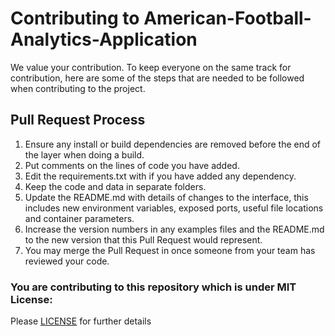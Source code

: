 # Contributing to American-Football-Analytics-Application

We value your contribution. To keep everyone on the same track for contribution, here are some of the steps that are needed to be followed when contributing to the project.

## Pull Request Process

1. Ensure any install or build dependencies are removed before the end of the layer when doing a build.
2. Put comments on the lines of code you have added.
3. Edit the requirements.txt with if you have added any dependency.
4. Keep the code and data in separate folders.
5. Update the README.md with details of changes to the interface, this includes new environment variables, exposed ports, useful file locations and container parameters.
6. Increase the version numbers in any examples files and the README.md to the new version that this Pull Request would represent.
7. You may merge the Pull Request in once someone from your team has reviewed your code.


### You are contributing to this repository which is under MIT License: 
Please [LICENSE](https://github.com/himol7/American-Football-Analytics-Application/blob/master/LICENSE) for further details
